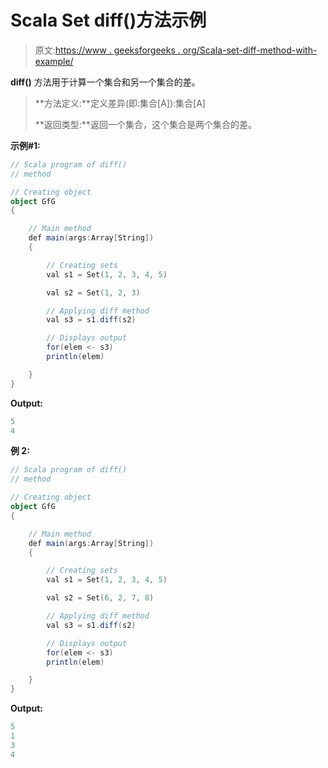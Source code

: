 # Scala Set diff()方法示例

> 原文:[https://www . geeksforgeeks . org/Scala-set-diff-method-with-example/](https://www.geeksforgeeks.org/scala-set-diff-method-with-example/)

**diff()** 方法用于计算一个集合和另一个集合的差。

> **方法定义:**定义差异(即:集合[A]):集合[A]
> 
> **返回类型:**返回一个集合，这个集合是两个集合的差。

**示例#1:**

```scala
// Scala program of diff()
// method

// Creating object 
object GfG 
{ 

    // Main method 
    def main(args:Array[String]) 
    { 

        // Creating sets 
        val s1 = Set(1, 2, 3, 4, 5)

        val s2 = Set(1, 2, 3)

        // Applying diff method 
        val s3 = s1.diff(s2) 

        // Displays output 
        for(elem <- s3)  
        println(elem) 

    } 
} 
```

**Output:**

```scala
5
4

```

**例 2:**

```scala
// Scala program of diff()
// method

// Creating object 
object GfG 
{ 

    // Main method 
    def main(args:Array[String]) 
    { 

        // Creating sets 
        val s1 = Set(1, 2, 3, 4, 5)

        val s2 = Set(6, 2, 7, 8)

        // Applying diff method 
        val s3 = s1.diff(s2) 

        // Displays output 
        for(elem <- s3)  
        println(elem) 

    } 
} 
```

**Output:**

```scala
5
1
3
4

```